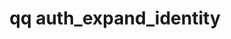 ---
category: auth
command: auth_expand_identity
optional_options:
- alternate: []
  help: The canonical identifier used internally by QumuloFS.
  name: --auth-id
  required: false
- alternate: []
  help: An NFS UID
  name: --uid
  required: false
- alternate: []
  help: An NFS GID
  name: --gid
  required: false
- alternate: []
  help: An SMB SID
  name: --sid
  required: false
- alternate: []
  help: A local, AD, or LDAP name. AD names may be unqualified, qualified with NetBIOS
    name (e.g. DOMAIN\user), or a universal principal name (e.g. user@domain.example.com).
    LDAP names may be either login names, or distinguished names (e.g. CN=John Doe,OU=users,DC=example,DC=com).
    Names of cluster-local users and groups may qualified with the cluster name (e.g.
    cluster\user).
  name: --name
  required: false
- alternate: []
  help: Specify which auth_id domain is sought. This can be useful when looking up
    a duplicated name (e.g. if there is an AD user and cluster-local user with the
    same name) to specify which of the identifiers is meant.
  name: --domain
  required: false
- alternate: []
  help: Print result as JSON object.
  name: --json
  required: false
permalink: /qq-cli-command-guide/auth/auth_expand_identity.html
positional_options:
- help: A name or a SID, optionally qualified with a domain prefix (e.g "local:name",
    "world:Everyone", "ldap_user:name", "ldap_group:name", or "ad:name") or an ID
    type (e.g. "uid:1001", "gid:2001", "auth_id:513", "SID:S-1-1-0").
  name: identifier
  required: true
sidebar: qq_cli_command_reference_sidebar
summary: This section explains how to use the <code>qq auth_expand_identity</code>
  command.
synopsis: Find equivalent identities and full group membership.
title: qq auth_expand_identity
usage: "qq auth_expand_identity [-h] [--auth-id AUTH_ID] [--uid UID] [--gid GID] [--sid\
  \ SID] [--name NAME] [--domain {LOCAL,WORLD,POSIX_USER,POSIX_GROUP,ACTIVE_DIRECTORY}]\n\
  \    [--json]\n    [identifier]"
zendesk_source: qq CLI Command Guide

---